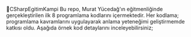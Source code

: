 🔷CSharpEgitimKampi
Bu repo, Murat Yücedağ'ın eğitmenliğinde gerçekleştirilen ilk 8 programlama kodlarını içermektedir. Her kodlama; programlama kavramlarını uygulayarak anlama yeteneğimi geliştirmemde katkısı oldu. 
Aşağıda örnek kod detaylarını inceleyebilirsiniz;

